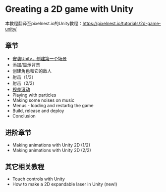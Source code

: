 # Greating a 2D game with Unity

本教程翻译至pixelnest.io的Unity教程：https://pixelnest.io/tutorials/2d-game-unity/

## 章节

- [安装Unity，创建第一个场景](https://github.com/yuiitsu/Article/blob/master/Unity-Tutorials/2d-game-unity/03.Install%20Unity%20and%20create%20your%20first%20scene.md)
- 添加/显示背景
- 创建角色和它的敌人
- 射击（1/2）
- 射击（2/2）
- [视差滚动](https://github.com/yuiitsu/Article/blob/master/Unity-Tutorials/2d-game-unity/08.Parallax%20scrolling.md)
- Playing with particles
- Making some noises on music
- Menus - loading and restartig the game
- Build, release and deploy
- Conclusion

## 进阶章节

- Making animations with Unity 2D (1/2)
- Making animations with Unity 2D (2/2)

## 其它相关教程

- Touch controls with Unity
- How to make a 2D expandable laser in Unity (new!)